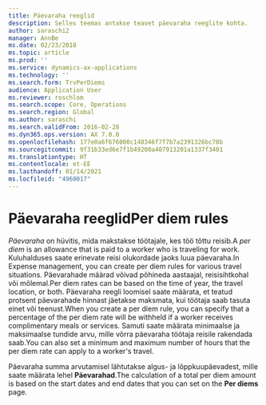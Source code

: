 ```yaml
---
title: Päevaraha reeglid
description: Selles teemas antakse teavet päevaraha reeglite kohta.
author: saraschi2
manager: AnnBe
ms.date: 02/23/2018
ms.topic: article
ms.prod: ''
ms.service: dynamics-ax-applications
ms.technology: ''
ms.search.form: TrvPerDiems
audience: Application User
ms.reviewer: roschlom
ms.search.scope: Core, Operations
ms.search.region: Global
ms.author: saraschi
ms.search.validFrom: 2016-02-28
ms.dyn365.ops.version: AX 7.0.0
ms.openlocfilehash: 177e0a6f676000c148346f7f7b7a2391326bc78b
ms.sourcegitcommit: 9f31b33ed6e7f1b49200a407913201a1337f3401
ms.translationtype: HT
ms.contentlocale: et-EE
ms.lasthandoff: 01/14/2021
ms.locfileid: "4960017"
---
```

# <a name="per-diem-rules"></a><span data-ttu-id="eaef7-103">Päevaraha reeglid</span><span class="sxs-lookup"><span data-stu-id="eaef7-103">Per diem rules</span></span>

<span data-ttu-id="eaef7-104">*Päevaraha* on hüvitis, mida makstakse töötajale, kes töö tõttu reisib.</span><span class="sxs-lookup"><span data-stu-id="eaef7-104">A *per diem* is an allowance that is paid to a worker who is traveling for work.</span></span> <span data-ttu-id="eaef7-105">Kuluhalduses saate erinevate reisi olukordade jaoks luua päevaraha.</span><span class="sxs-lookup"><span data-stu-id="eaef7-105">In Expense management, you can create per diem rules for various travel situations.</span></span> <span data-ttu-id="eaef7-106">Päevarahade määrad võivad põhineda aastaajal, reisisihtkohal või mõlemal.</span><span class="sxs-lookup"><span data-stu-id="eaef7-106">Per diem rates can be based on the time of year, the travel location, or both.</span></span> <span data-ttu-id="eaef7-107">Päevaraha reegli loomisel saate määrata, et teatud protsent päevarahade hinnast jäetakse maksmata, kui töötaja saab tasuta einet või teenust.</span><span class="sxs-lookup"><span data-stu-id="eaef7-107">When you create a per diem rule, you can specify that a percentage of the per diem rate will be withheld if a worker receives complimentary meals or services.</span></span> <span data-ttu-id="eaef7-108">Samuti saate määrata minimaalse ja maksimaalse tundide arvu, mille võrra päevaraha töötaja reisile rakendada saab.</span><span class="sxs-lookup"><span data-stu-id="eaef7-108">You can also set a minimum and maximum number of hours that the per diem rate can apply to a worker's travel.</span></span>

<span data-ttu-id="eaef7-109">Päevaraha summa arvutamisel lähtutakse algus- ja lõppkuupäevadest, mille saate määrata lehel **Päevarahad**.</span><span class="sxs-lookup"><span data-stu-id="eaef7-109">The calculation of a total per diem amount is based on the start dates and end dates that you can set on the **Per diems** page.</span></span>
